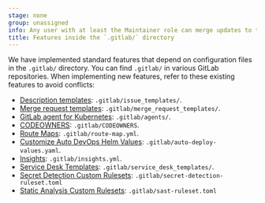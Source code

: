 ```yaml
---
stage: none
group: unassigned
info: Any user with at least the Maintainer role can merge updates to this content. For details, see https://docs.gitlab.com/development/development_processes/#development-guidelines-review.
title: Features inside the `.gitlab/` directory
---
```


We have implemented standard features that depend on configuration files in the `.gitlab/` directory. You can find `.gitlab/` in various GitLab repositories.
When implementing new features, refer to these existing features to avoid conflicts:

- [Description templates](../user/project/description_templates.md#create-a-description-template): `.gitlab/issue_templates/`.
- [Merge request templates](../user/project/description_templates.md#create-a-merge-request-template): `.gitlab/merge_request_templates/`.
- [GitLab agent for Kubernetes](https://gitlab.com/gitlab-org/cluster-integration/gitlab-agent): `.gitlab/agents/`.
- [CODEOWNERS](../user/project/codeowners/_index.md#set-up-code-owners): `.gitlab/CODEOWNERS`.
- [Route Maps](../ci/review_apps/_index.md#route-maps): `.gitlab/route-map.yml`.
- [Customize Auto DevOps Helm Values](../topics/autodevops/customize.md#customize-helm-chart-values): `.gitlab/auto-deploy-values.yaml`.
- [Insights](../user/project/insights/_index.md#for-projects): `.gitlab/insights.yml`.
- [Service Desk Templates](../user/project/service_desk/configure.md#customize-emails-sent-to-external-participants): `.gitlab/service_desk_templates/`.
- [Secret Detection Custom Rulesets](../user/application_security/secret_detection/pipeline/configure.md#customize-analyzer-rulesets): `.gitlab/secret-detection-ruleset.toml`
- [Static Analysis Custom Rulesets](../user/application_security/sast/customize_rulesets.md#create-the-configuration-file): `.gitlab/sast-ruleset.toml`
